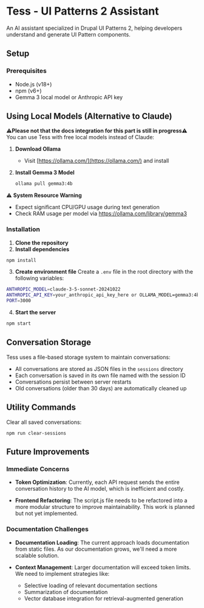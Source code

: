 # Tess - UI Patterns 2 Assistant

An AI assistant specialized in Drupal UI Patterns 2, helping developers understand and generate UI Pattern components.

## Setup

### Prerequisites
- Node.js (v18+)
- npm (v6+)
- Gemma 3 local model or Anthropic API key

## Using Local Models (Alternative to Claude)
⚠️**Please not that the docs integration for this part is still in progress**⚠️
You can use Tess with free local models instead of Claude:

1. **Download Ollama**
   - Visit [https://ollama.com/](https://ollama.com/) and install

2. **Install Gemma 3 Model**
   ```bash
   ollama pull gemma3:4b
   ```

⚠️ **System Resource Warning**
- Expect significant CPU/GPU usage during text generation
- Check RAM usage per model via https://ollama.com/library/gemma3

### Installation

1. **Clone the repository**
2. **Install dependencies**
```bash
npm install
```
3. **Create environment file**
Create a `.env` file in the root directory with the following variables:

```bash
ANTHROPIC_MODEL=claude-3-5-sonnet-20241022
ANTHROPIC_API_KEY=your_anthropic_api_key_here or OLLAMA_MODEL=gemma3:4b
PORT=3000
```

4. **Start the server**
```bash
npm start
```


## Conversation Storage

Tess uses a file-based storage system to maintain conversations:

- All conversations are stored as JSON files in the `sessions` directory
- Each conversation is saved in its own file named with the session ID
- Conversations persist between server restarts
- Old conversations (older than 30 days) are automatically cleaned up

## Utility Commands

Clear all saved conversations:
```
npm run clear-sessions
```

## Future Improvements

### Immediate Concerns

- **Token Optimization**: Currently, each API request sends the entire conversation history to the AI model, which is inefficient and costly.

- **Frontend Refactoring**: The script.js file needs to be refactored into a more modular structure to improve maintainability. This work is planned but not yet implemented.

### Documentation Challenges

- **Documentation Loading**: The current approach loads documentation from static files. As our documentation grows, we'll need a more scalable solution.

- **Context Management**: Larger documentation will exceed token limits. We need to implement strategies like:
  - Selective loading of relevant documentation sections
  - Summarization of documentation
  - Vector database integration for retrieval-augmented generation

